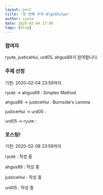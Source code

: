 ```yaml
---
layout: post
title: '첫 번째 주의 AlgoShitpo'
author: ryute
date: 2020-02-04 17:00
tags: [blog]
---
```


### 참여자

ryute, justiceHui, urd05, ahgus89가 참여합니다.

### 주제 선정

기한: 2020-02-04 23:59까지

ryute -> ahgus89 : Simplex Method

ahgus89 -> justiceHui : Burnside's Lemma

justiceHui -> urd05 :

urd05 -> ryute :

### 포스팅!

기한: 2020-02-08 23:59까지

ryute : 작성 중

ahgus89 : 작성 중

justiceHui : 작성 중

urd05 : 작성 중
